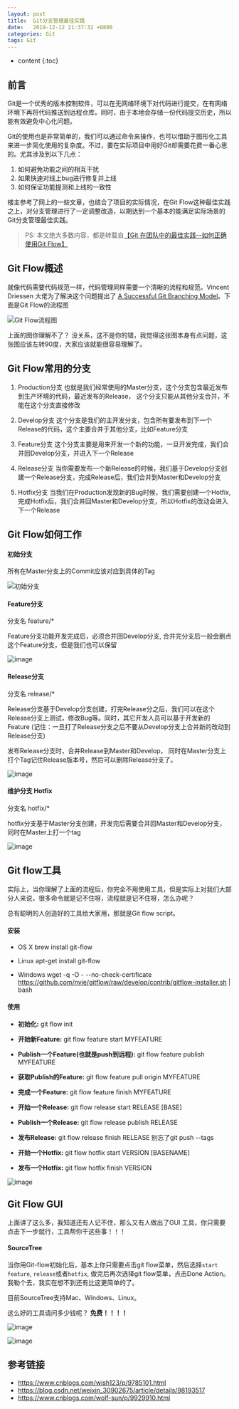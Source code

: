 ```yaml
---
layout: post
title:  Git分支管理最佳实践
date:   2019-12-12 21:37:32 +0800
categories: Git
tags: Git
---
```


* content
{:toc}

## 前言

Git是一个优秀的版本控制软件，可以在无网络环境下对代码进行提交，在有网络环境下再将代码推送到远程仓库。同时，由于本地会存储一份代码提交历史，所以能有效避免中心化问题。

Git的使用也是非常简单的，我们可以通过命令来操作，也可以借助于图形化工具来进一步简化使用的复杂度。不过，要在实际项目中用好Git却需要花费一番心思的。尤其涉及到以下几点：

1. 如何避免功能之间的相互干扰
2. 如果快速对线上bug进行修复并上线
3. 如何保证功能提测和上线的一致性

楼主参考了网上的一些文章，也结合了项目的实际情况，在Git Flow这种最佳实践之上，对分支管理进行了一定调整改造，以期达到一个基本的能满足实际场景的Git分支管理最佳实践。

> PS: 本文绝大多数内容，都是转载自[【Git 在团队中的最佳实践--如何正确使用Git Flow】](https://www.cnblogs.com/wish123/p/9785101.html)

## Git Flow概述

就像代码需要代码规范一样，代码管理同样需要一个清晰的流程和规范。Vincent Driessen 大佬为了解决这个问题提出了 [A Successful Git Branching Model](http://nvie.com/posts/a-successful-git-branching-model/)。下面是Git Flow的流程图

![Git Flow流程图](https://upload-images.jianshu.io/upload_images/845143-9b3cca0f4eae8fdc.png?imageMogr2/auto-orient/strip%7CimageView2/2/w/1240)

上面的图你理解不了？ 没关系，这不是你的错，我觉得这张图本身有点问题，这张图应该左转90度，大家应该就能很容易理解了。

## Git Flow常用的分支

1. Production分支
也就是我们经常使用的Master分支，这个分支包含最近发布到生产环境的代码，最近发布的Release， 这个分支只能从其他分支合并，不能在这个分支直接修改

2. Develop分支
这个分支是我们的主开发分支，包含所有要发布到下一个Release的代码，这个主要合并于其他分支，比如Feature分支

3. Feature分支
这个分支主要是用来开发一个新的功能，一旦开发完成，我们合并回Develop分支，并进入下一个Release

4. Release分支
当你需要发布一个新Release的时候，我们基于Develop分支创建一个Release分支，完成Release后，我们合并到Master和Develop分支

5. Hotfix分支
当我们在Production发现新的Bug时候，我们需要创建一个Hotfix, 完成Hotfix后，我们合并回Master和Develop分支，所以Hotfix的改动会进入下一个Release

## Git Flow如何工作

#### 初始分支

所有在Master分支上的Commit应该对应到具体的Tag

![初始分支](https://upload-images.jianshu.io/upload_images/845143-97ccc6e966213d91.png?imageMogr2/auto-orient/strip%7CimageView2/2/w/1240)

#### Feature分支

分支名 feature/*

Feature分支功能开发完成后，必须合并回Develop分支, 合并完分支后一般会删点这个Feature分支，但是我们也可以保留

![image](https://upload-images.jianshu.io/upload_images/845143-3503671d290d71c1.png?imageMogr2/auto-orient/strip%7CimageView2/2/w/1240)

#### Release分支

分支名 release/*

Release分支基于Develop分支创建，打完Release分之后，我们可以在这个Release分支上测试，修改Bug等。同时，其它开发人员可以基于开发新的Feature (记住：一旦打了Release分支之后不要从Develop分支上合并新的改动到Release分支)

发布Release分支时，合并Release到Master和Develop， 同时在Master分支上打个Tag记住Release版本号，然后可以删除Release分支了。

![image](https://upload-images.jianshu.io/upload_images/845143-08eeaf88229f3f77.png?imageMogr2/auto-orient/strip%7CimageView2/2/w/1240)

#### 维护分支 Hotfix

分支名 hotfix/*

hotfix分支基于Master分支创建，开发完后需要合并回Master和Develop分支，同时在Master上打一个tag

![image](https://upload-images.jianshu.io/upload_images/845143-184f7c3a9dd71b46.png?imageMogr2/auto-orient/strip%7CimageView2/2/w/1240)

## Git flow工具

实际上，当你理解了上面的流程后，你完全不用使用工具，但是实际上对我们大部分人来说，很多命令就是记不住呀，流程就是记不住呀，怎么办呢？

总有聪明的人创造好的工具给大家用，那就是Git flow script。

#### 安装

+ OS X
brew install git-flow

+ Linux
apt-get install git-flow

+ Windows
wget -q -O - --no-check-certificate https://github.com/nvie/gitflow/raw/develop/contrib/gitflow-installer.sh | bash

#### 使用

*   **初始化:** git flow init

*   **开始新Feature:** git flow feature start MYFEATURE

*   **Publish一个Feature(也就是push到远程):** git flow feature publish MYFEATURE

*   **获取Publish的Feature:** git flow feature pull origin MYFEATURE

*   **完成一个Feature:** git flow feature finish MYFEATURE

*   **开始一个Release:** git flow release start RELEASE [BASE]

*   **Publish一个Release:** git flow release publish RELEASE
*   **发布Release:** git flow release finish RELEASE
    别忘了git push --tags

*   **开始一个Hotfix:** git flow hotfix start VERSION [BASENAME]

*   **发布一个Hotfix:** git flow hotfix finish VERSION

![image](https://upload-images.jianshu.io/upload_images/845143-028283f0fab500b5.png?imageMogr2/auto-orient/strip%7CimageView2/2/w/1240)

## Git Flow GUI

上面讲了这么多，我知道还有人记不住，那么又有人做出了GUI 工具，你只需要点击下一步就行，工具帮你干这些事！！！

#### SourceTree

当你用Git-flow初始化后，基本上你只需要点击git flow菜单，然后选择`start feature`, `release`或者`hotfix`, 做完后再次选择git flow菜单，点击Done Action。我勒个去，我实在想不到还有比这更简单的了。

目前SourceTree支持Mac、Windows、Linux。

这么好的工具请问多少钱呢？ **免费！！！！**

![image](https://upload-images.jianshu.io/upload_images/845143-37cac14bf1c039c0.png?imageMogr2/auto-orient/strip%7CimageView2/2/w/1240)

![image](https://upload-images.jianshu.io/upload_images/845143-02f9eb79c9fcaf89.png?imageMogr2/auto-orient/strip%7CimageView2/2/w/1240)

## 参考链接

+ https://www.cnblogs.com/wish123/p/9785101.html
+ https://blog.csdn.net/weixin_30902675/article/details/98193517
+ https://www.cnblogs.com/wolf-sun/p/9929910.html
